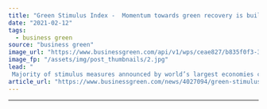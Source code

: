 ```yaml
---
title: "Green Stimulus Index -  Momentum towards green recovery is building, but progress remains too slow"
date: "2021-02-12"
tags: 
  - business green
source: "business green"
image_url: "https://www.businessgreen.com/api/v1/wps/ceae827/b835f0f3-3db6-4fe9-acad-f9bd2810dc60/13/construction-for-web-185x114.jpg"
image_fp: "/assets/img/post_thumbnails/2.jpg"
lead: "
 Majority of stimulus measures announced by world’s largest economies continue to have net negative impact on environment, report warns ..."
article_url: "https://www.businessgreen.com/news/4027094/green-stimulus-index-momentum-green-recovery-building-progress-remains-slow"
---
```


---
